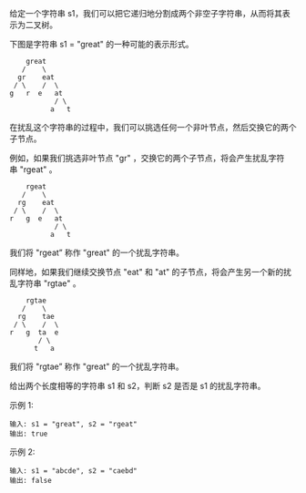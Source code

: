 给定一个字符串 s1，我们可以把它递归地分割成两个非空子字符串，从而将其表示为二叉树。

下图是字符串 s1 = "great" 的一种可能的表示形式。
```
    great
   /    \
  gr    eat
 / \    /  \
g   r  e   at
           / \
          a   t
```
在扰乱这个字符串的过程中，我们可以挑选任何一个非叶节点，然后交换它的两个子节点。

例如，如果我们挑选非叶节点 "gr" ，交换它的两个子节点，将会产生扰乱字符串 "rgeat" 。
```
    rgeat
   /    \
  rg    eat
 / \    /  \
r   g  e   at
           / \
          a   t
```
我们将 "rgeat” 称作 "great" 的一个扰乱字符串。

同样地，如果我们继续交换节点 "eat" 和 "at" 的子节点，将会产生另一个新的扰乱字符串 "rgtae" 。
```
    rgtae
   /    \
  rg    tae
 / \    /  \
r   g  ta  e
       / \
      t   a
```
我们将 "rgtae” 称作 "great" 的一个扰乱字符串。

给出两个长度相等的字符串 s1 和 s2，判断 s2 是否是 s1 的扰乱字符串。

示例 1:
```
输入: s1 = "great", s2 = "rgeat"
输出: true
```
示例 2:
```
输入: s1 = "abcde", s2 = "caebd"
输出: false
```